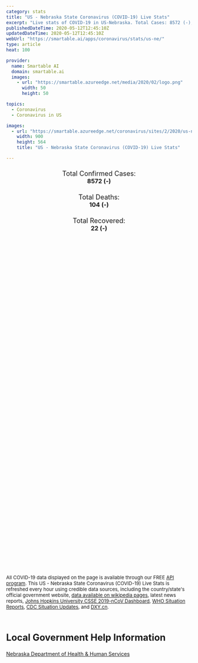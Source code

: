```yaml
---
category: stats
title: "US - Nebraska State Coronavirus (COVID-19) Live Stats"
excerpt: "Live stats of COVID-19 in US-Nebraska. Total Cases: 8572 (-), Deaths: 104 (-), Recoveries: 22(-)."
publishedDateTime: 2020-05-12T12:45:10Z
updatedDateTime: 2020-05-12T12:45:10Z
webUrl: "https://smartable.ai/apps/coronavirus/stats/us-ne/"
type: article
heat: 100

provider:
  name: Smartable AI
  domain: smartable.ai
  images:
    - url: "https://smartable.azureedge.net/media/2020/02/logo.png"
      width: 50
      height: 50

topics:
  - Coronavirus
  - Coronavirus in US

images:
  - url: "https://smartable.azureedge.net/coronavirus/sites/2/2020/us-ne.jpg"
    width: 900
    height: 564
    title: "US - Nebraska State Coronavirus (COVID-19) Live Stats"

---
```

<div class="total-stats" style="text-align: center;">
    <h3>
	    <div style="font-size: 18px; font-weight: 400;">Total Confirmed Cases:</div>
	    8572 (-)
    </h3>
    <h3>
	    <div style="font-size: 18px; font-weight: 400;">Total Deaths:</div>
	    104 (-)
    </h3>
    <h3>
	    <div style="font-size: 18px; font-weight: 400;">Total Recovered:</div>
	    22 (-)
    </h3>
</div>

<script type="text/javascript" src="https://www.gstatic.com/charts/loader.js"></script>

<div id="time_series_chart" style="width: 100%; height: 400px;"></div>
<script type="text/javascript">
  google.charts.load('current', {'packages':['corechart']});
  google.charts.setOnLoadCallback(drawChart);
  function drawChart() {
    var data = google.visualization.arrayToDataTable([
      ['Date', 'Total Cases', 'Total Deaths', 'Total Recovered'],
      ['1/22/2020', 0, 0, 0],['1/23/2020', 0, 0, 0],['1/24/2020', 0, 0, 0],['1/25/2020', 0, 0, 0],['1/26/2020', 0, 0, 0],['1/27/2020', 0, 0, 0],['1/28/2020', 0, 0, 0],['1/29/2020', 0, 0, 0],['1/30/2020', 0, 0, 0],['1/31/2020', 0, 0, 0],['2/1/2020', 0, 0, 0],['2/2/2020', 0, 0, 0],['2/3/2020', 0, 0, 0],['2/4/2020', 0, 0, 0],['2/5/2020', 0, 0, 0],['2/6/2020', 0, 0, 0],['2/7/2020', 0, 0, 0],['2/8/2020', 0, 0, 0],['2/9/2020', 0, 0, 0],['2/10/2020', 0, 0, 0],['2/11/2020', 0, 0, 0],['2/12/2020', 0, 0, 0],['2/13/2020', 0, 0, 0],['2/14/2020', 0, 0, 0],['2/15/2020', 0, 0, 0],['2/16/2020', 0, 0, 0],['2/17/2020', 0, 0, 0],['2/18/2020', 0, 0, 0],['2/19/2020', 0, 0, 0],['2/20/2020', 0, 0, 0],['2/21/2020', 0, 0, 0],['2/22/2020', 0, 0, 0],['2/23/2020', 0, 0, 0],['2/24/2020', 0, 0, 0],['2/25/2020', 0, 0, 0],['2/26/2020', 0, 0, 0],['2/27/2020', 0, 0, 0],['2/28/2020', 0, 0, 0],['2/29/2020', 0, 0, 0],['3/1/2020', 0, 0, 0],['3/2/2020', 0, 0, 0],['3/3/2020', 0, 0, 0],['3/4/2020', 0, 0, 0],['3/5/2020', 0, 0, 0],['3/6/2020', 1, 0, 0],['3/7/2020', 1, 0, 0],['3/8/2020', 1, 0, 0],['3/9/2020', 3, 0, 0],['3/10/2020', 3, 0, 0],['3/11/2020', 5, 0, 0],['3/12/2020', 11, 0, 0],['3/13/2020', 14, 0, 0],['3/14/2020', 17, 0, 0],['3/15/2020', 18, 0, 0],['3/16/2020', 18, 0, 0],['3/17/2020', 24, 0, 0],['3/18/2020', 29, 0, 0],['3/19/2020', 32, 0, 0],['3/20/2020', 38, 0, 0],['3/21/2020', 51, 0, 0],['3/22/2020', 51, 0, 0],['3/23/2020', 66, 0, 0],['3/24/2020', 71, 0, 0],['3/25/2020', 74, 0, 0],['3/26/2020', 82, 0, 0],['3/27/2020', 90, 2, 0],['3/28/2020', 108, 2, 0],['3/29/2020', 120, 2, 0],['3/30/2020', 154, 3, 0],['3/31/2020', 178, 4, 0],['4/1/2020', 215, 4, 0],['4/2/2020', 255, 6, 0],['4/3/2020', 280, 6, 0],['4/4/2020', 323, 8, 0],['4/5/2020', 364, 8, 0],['4/6/2020', 418, 9, 0],['4/7/2020', 478, 10, 0],['4/8/2020', 519, 12, 0],['4/9/2020', 577, 15, 0],['4/10/2020', 647, 17, 0],['4/11/2020', 704, 17, 0],['4/12/2020', 814, 17, 0],['4/13/2020', 853, 18, 0],['4/14/2020', 901, 20, 0],['4/15/2020', 952, 21, 0],['4/16/2020', 1066, 24, 0],['4/17/2020', 1138, 24, 0],['4/18/2020', 1287, 28, 0],['4/19/2020', 1474, 28, 0],['4/20/2020', 1648, 33, 0],['4/21/2020', 1722, 33, 0],['4/22/2020', 1813, 38, 0],['4/23/2020', 2202, 47, 0],['4/24/2020', 2271, 56, 0],['4/25/2020', 2732, 53, 22],['4/26/2020', 3095, 56, 22],['4/27/2020', 3358, 57, 22],['4/28/2020', 3515, 57, 22],['4/29/2020', 3865, 68, 22],['4/30/2020', 4281, 75, 22],['5/1/2020', 4793, 75, 22],['5/2/2020', 5330, 78, 22],['5/3/2020', 5679, 81, 22],['5/4/2020', 6107, 86, 22],['5/5/2020', 6438, 84, 22],['5/6/2020', 6771, 88, 22],['5/7/2020', 7190, 92, 22],['5/8/2020', 7831, 97, 22],['5/9/2020', 8234, 98, 22],['5/10/2020', 8315, 104, 22],['5/11/2020', 8572, 104, 22],['5/12/2020', 8572, 104, 22],
    ]);
    var options = {
      curveType: 'none',
      chartArea: {'width': '80%', 'height': '80%'},
      legend: { position: 'top' },
      lineWidth: 5,
      colors: ['#f60109', '#444444', '#81B71F']
    };
    var chart = new google.visualization.LineChart(document.getElementById('time_series_chart'));
    chart.draw(data, options);
  }
</script>

<div id="geo_chart" style="width: 100%; height: 500px;"></div>
<script type="text/javascript">
  google.charts.load('current', {
    'packages':['geochart'],
    'mapsApiKey': 'AIzaSyDk1HhVhLaveyKrUhhHZ5YwzIpEcbdal6U'
  });
  google.charts.setOnLoadCallback(drawRegionsMap);
  function drawRegionsMap() {
    var data = google.visualization.arrayToDataTable([
      ['LATITUDE', 'LONGITUDE', 'DESCRIPTION', 'Total Cases', 'Total Deaths'],
      [40.4377, -98.4409, "Adams", 227, 6],[40.9276, -99.3901, "Buffalo", 121, 1],[40.8691, -96.14, "Cass", 11, 0],[40.7065, -100.2155, "Dawson", 712, 5],[41.416, -96.5021, "Dodge", 157, 0],[41.3148, -96.1951, "Douglas", 1616, 23],[40.2849, -96.534, "Gage", 41, 3],[40.5733, -99.7409, "Gosper", 12, 0],[41.0046, -98.6007, "Hall", 1332, 34],[40.4981, -98.9671, "Kearney", 7, 0],[42.6712, -97.8722, "Knox", 6, 0],[40.6818, -96.5039, "Lancaster", 634, 2],[40.7539, -100.7319, "Lincoln", 40, 2],[42.0328, -97.4209, "Madison", 257, 4],[40.4787, -95.7313, "Nemaha", 1, 0],[41.7004, -97.6938, "Platte", 373, 0],[41.0718, -95.9255, "Sarpy", 248, 1],[41.2665, -96.7209, "Saunders", 11, 1],[41.9641, -103.9247, "Scotts Bluff", 44, 0],[41.4747, -96.2037, "Washington", 23, 1],[40.7795, -97.8114, "York", 25, 0],[42.3377, -97.9718, "Antelope", 6, 0],[41.2342, -103.4867, "Kimball", 10, 0],[41.8378, -96.7062, "Cuming", 14, 0],[40.8812, -97.8875, "Hamilton", 52, 9],[40.6762, -95.8613, "Otoe", 3, 0],[41.4367, -97.2152, "Colfax", 419, 1],[41.1667, -98.1389, "Merrick", 23, 0],[42.923, -101.6997, "Cherry", 1, 0],[40.5104, -96.1617, "Johnson", 5, 0],[40.7782, -97.2825, "Seward", 17, 1],[40.5263, -99.6324, "Phelps", 11, 0],[41.4082, -102.9708, "Cheyenne", 8, 0],[41.2863, -99.3824, "Custer", 33, 4],[41.9471, -97.2172, "Stanton", 12, 0],[41.936, -96.4717, "Burt", 6, 0],[41.116, -97.5911, "Polk", 10, 0],[40.0864, -98.5222, "Webster", 5, 0],[40.0966, -98.9514, "Franklin", 6, 0],[42.4555, -97.4698, "Cedar", 6, 0],[40.3548, -98.1392, "Clay", 14, 0],[42.2758, -97.1909, "Wayne", 2, 0],[42.2747, -97.6651, "Pierce", 2, 0],[42.4507, -96.579, "Dakota", 1407, 5],[40.4809, -96.9646, "Saline", 367, 0],[41.6639, -103.0962, "Morrill", 9, 0],[42.3213, -103.0753, "Box Butte", 1, 0],[41.2156, -98.628, "Howard", 22, 0],[41.4709, -98.0677, "Nance", 4, 0],[41.1983, -97.2974, "Butler", 22, 0],[40.2046, -100.6213, "Red Willow", 5, 0],[40.2776, -99.7763, "Furnas", 4, 0],[42.0574, -96.5128, "Thurston", 13, 0],[42.2665, -96.8632, "Dixon", 24, 0],[40.4149, -97.5871, "Fillmore", 3, 1],[41.5484, -98.5305, "Greeley", 2, 0],[41.1562, -99.1532, "Sherman", 2, 0],[41.9251335, -99.456155, "Loup", 1, 0],[41.5680276, -101.6157773, "Arthur", 1, 0],[42.6551733, -103.0817903, "Dawes", 2, 0],[40.1680732, -97.179026, "Jefferson", 5, 0],[41.4936253, -98.9245343, "Valley", 1, 0],[40.5744778, -100.3497895, "Frontier", 1, 0],[40.1844599, -101.0711758, "Hitchcock", 1, 0],[41.9368476, -101.0711758, "Hooker", 1, 0],[41.1815863, -101.5248055, "Keith", 2, 0],[42.3803308, -98.6600586, "Holt", 1, 0],[41.7172326, -98.0465185, "Boone", 2, 0],[41.6222686, -101.0711758, "McPherson", 10, 0],[41.9882143, -100.5296115, "Thomas", 1, 0],
    ]);
    var options = {
      backgroundColor: {fill:'transparent',stroke:'#FFF' ,strokeWidth:0 }, 
      displayMode: 'markers',
      region: 'US-NE', 
      resolution: 'metros',
      colorAxis: {colors: ['#F27D81', '#f60109']},
      sizeAxis: {minSize:3,  maxSize:12},
    };
    var chart = new google.visualization.GeoChart(document.getElementById('geo_chart'));
    chart.draw(data, options);
  };
</script>

<div id="geo_table"></div>
<script type="text/javascript">
  google.charts.load('current', {'packages':['table']});
  google.charts.setOnLoadCallback(drawTable);
  function drawTable() {
    var data = new google.visualization.DataTable();
    data.addColumn('string', 'Location');
    data.addColumn('number', 'Total Cases');
    data.addColumn('number', 'New Cases');
    data.addColumn('number', 'Active Cases');
    data.addColumn('number', 'Total Deaths');
    data.addColumn('number', 'New Deaths');
    data.addColumn('number', 'Total Recovered');
    data.addRows([
      [{v:"Adams", f:"Adams"}, 227, 0, 221, 6, 0, 0],[{v:"Buffalo", f:"Buffalo"}, 121, 0, 120, 1, 0, 0],[{v:"Cass", f:"Cass"}, 11, 0, 11, 0, 0, 0],[{v:"Dawson", f:"Dawson"}, 712, 0, 707, 5, 0, 0],[{v:"Dodge", f:"Dodge"}, 157, 0, 157, 0, 0, 0],[{v:"Douglas", f:"Douglas"}, 1616, 0, 1593, 23, 0, 0],[{v:"Gage", f:"Gage"}, 41, 0, 38, 3, 0, 0],[{v:"Gosper", f:"Gosper"}, 12, 0, 12, 0, 0, 0],[{v:"Hall", f:"Hall"}, 1332, 0, 1298, 34, 0, 0],[{v:"Kearney", f:"Kearney"}, 7, 0, 7, 0, 0, 0],[{v:"Knox", f:"Knox"}, 6, 0, 6, 0, 0, 0],[{v:"Lancaster", f:"Lancaster"}, 634, 0, 632, 2, 0, 0],[{v:"Lincoln", f:"Lincoln"}, 40, 0, 38, 2, 0, 0],[{v:"Madison", f:"Madison"}, 257, 0, 253, 4, 0, 0],[{v:"Nemaha", f:"Nemaha"}, 1, 0, 1, 0, 0, 0],[{v:"Platte", f:"Platte"}, 373, 0, 373, 0, 0, 0],[{v:"Sarpy", f:"Sarpy"}, 248, 0, 247, 1, 0, 0],[{v:"Saunders", f:"Saunders"}, 11, 0, 10, 1, 0, 0],[{v:"Scotts Bluff", f:"Scotts Bluff"}, 44, 0, 44, 0, 0, 0],[{v:"Washington", f:"Washington"}, 23, 0, 22, 1, 0, 0],[{v:"York", f:"York"}, 25, 0, 25, 0, 0, 0],[{v:"Antelope", f:"Antelope"}, 6, 0, 6, 0, 0, 0],[{v:"Kimball", f:"Kimball"}, 10, 0, 10, 0, 0, 0],[{v:"Cuming", f:"Cuming"}, 14, 0, 14, 0, 0, 0],[{v:"Hamilton", f:"Hamilton"}, 52, 0, 43, 9, 0, 0],[{v:"Otoe", f:"Otoe"}, 3, 0, 3, 0, 0, 0],[{v:"Colfax", f:"Colfax"}, 419, 0, 418, 1, 0, 0],[{v:"Merrick", f:"Merrick"}, 23, 0, 23, 0, 0, 0],[{v:"Cherry", f:"Cherry"}, 1, 0, 1, 0, 0, 0],[{v:"Johnson", f:"Johnson"}, 5, 0, 5, 0, 0, 0],[{v:"Seward", f:"Seward"}, 17, 0, 16, 1, 0, 0],[{v:"Phelps", f:"Phelps"}, 11, 0, 11, 0, 0, 0],[{v:"Cheyenne", f:"Cheyenne"}, 8, 0, 8, 0, 0, 0],[{v:"Custer", f:"Custer"}, 33, 0, 29, 4, 0, 0],[{v:"Stanton", f:"Stanton"}, 12, 0, 12, 0, 0, 0],[{v:"Burt", f:"Burt"}, 6, 0, 6, 0, 0, 0],[{v:"Polk", f:"Polk"}, 10, 0, 10, 0, 0, 0],[{v:"Webster", f:"Webster"}, 5, 0, 5, 0, 0, 0],[{v:"Franklin", f:"Franklin"}, 6, 0, 6, 0, 0, 0],[{v:"Cedar", f:"Cedar"}, 6, 0, 6, 0, 0, 0],[{v:"Clay", f:"Clay"}, 14, 0, 14, 0, 0, 0],[{v:"Wayne", f:"Wayne"}, 2, 0, 2, 0, 0, 0],[{v:"Pierce", f:"Pierce"}, 2, 0, 2, 0, 0, 0],[{v:"Dakota", f:"Dakota"}, 1407, 0, 1402, 5, 0, 0],[{v:"Saline", f:"Saline"}, 367, 0, 367, 0, 0, 0],[{v:"Morrill", f:"Morrill"}, 9, 0, 9, 0, 0, 0],[{v:"Box Butte", f:"Box Butte"}, 1, 0, 1, 0, 0, 0],[{v:"Howard", f:"Howard"}, 22, 0, 22, 0, 0, 0],[{v:"Nance", f:"Nance"}, 4, 0, 4, 0, 0, 0],[{v:"Butler", f:"Butler"}, 22, 0, 22, 0, 0, 0],[{v:"Red Willow", f:"Red Willow"}, 5, 0, 5, 0, 0, 0],[{v:"Furnas", f:"Furnas"}, 4, 0, 4, 0, 0, 0],[{v:"Thurston", f:"Thurston"}, 13, 0, 13, 0, 0, 0],[{v:"Dixon", f:"Dixon"}, 24, 0, 24, 0, 0, 0],[{v:"Fillmore", f:"Fillmore"}, 3, 0, 2, 1, 0, 0],[{v:"Greeley", f:"Greeley"}, 2, 0, 2, 0, 0, 0],[{v:"Sherman", f:"Sherman"}, 2, 0, 2, 0, 0, 0],[{v:"Loup", f:"Loup"}, 1, 0, 1, 0, 0, 0],[{v:"Arthur", f:"Arthur"}, 1, 0, 1, 0, 0, 0],[{v:"Dawes", f:"Dawes"}, 2, 0, 2, 0, 0, 0],[{v:"Jefferson", f:"Jefferson"}, 5, 0, 5, 0, 0, 0],[{v:"Valley", f:"Valley"}, 1, 0, 1, 0, 0, 0],[{v:"Frontier", f:"Frontier"}, 1, 0, 1, 0, 0, 0],[{v:"Hitchcock", f:"Hitchcock"}, 1, 0, 1, 0, 0, 0],[{v:"Hooker", f:"Hooker"}, 1, 0, 1, 0, 0, 0],[{v:"Keith", f:"Keith"}, 2, 0, 2, 0, 0, 0],[{v:"Holt", f:"Holt"}, 1, 0, 1, 0, 0, 0],[{v:"Boone", f:"Boone"}, 2, 0, 2, 0, 0, 0],[{v:"McPherson", f:"McPherson"}, 10, 0, 10, 0, 0, 0],[{v:"Thomas", f:"Thomas"}, 1, 0, 1, 0, 0, 0],
    ]);
    data.setProperty(0, 0, 'style', 'min-width:100px');
    var table = new google.visualization.Table(document.getElementById('geo_table'));
    table.draw(data, {allowHtml: true, sortColumn: 2, sortAscending: false, width: '660px', height: '100%'});
  }
</script>

<span style="font-size: 13px">All COVID-19 data displayed on the page is available through our FREE <a href="https://developer.smartable.ai">API program</a>. This US - Nebraska State Coronavirus (COVID-19) Live Stats is refreshed every hour using credible data sources, including the country/state's official government website, <a href="https://en.wikipedia.org/wiki/2019%E2%80%9320_coronavirus_pandemic" target="_blank">data available on wikipedia pages</a>, latest news reports, <a href="https://systems.jhu.edu/research/public-health/ncov/" target="_blank">Johns Hopkins University CSSE 2019-nCoV Dashboard</a>, <a href="https://www.who.int/emergencies/diseases/novel-coronavirus-2019/situation-reports" target="_blank">WHO Situation Reports</a>, <a href="https://www.cdc.gov/coronavirus/2019-ncov/index.html" target="_blank">CDC Situation Updates</a>, and <a href="https://ncov.dxy.cn/ncovh5/view/pneumonia" target="_blank">DXY.cn</a>.</span>

<h2 id="news" class="center" style="margin-top: 60px; font-size: 25px;">Local Government Help Information</h2>
<div class="info center">
<a href="http://dhhs.ne.gov/Pages/Coronavirus.aspx" target="_blank">Nebraska Department of Health & Human Services</a>
</div>

